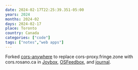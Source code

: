 ```yaml
---
date: 2024-02-17T22:25:39.351-05:00
years: 2024
months: 2024-02
days: 2024-02-17
place: Toronto
country: Canada
categories: ["code"]
tags: ["notes","web apps"]
---
```

Forked [cors-anywhere](https://github.com/rosano/cors-anywhere) to replace cors-proxy.fringe.zone with cors.rosano.ca in [Joybox](https://github.com/rosano/joybox/commit/1cd924e7686a96985dac6838a1d8b1a085bd31bd), [OSFeedbox](https://github.com/olsk/OSFeedbox/commit/2d0d0e94c1d9a9c48a6ca6d27bd35f84d06f6e10), and [journal](https://github.com/rosano/journal/commit/de0769f7f8ecde24fb6d7d6593c09752504050e2).
